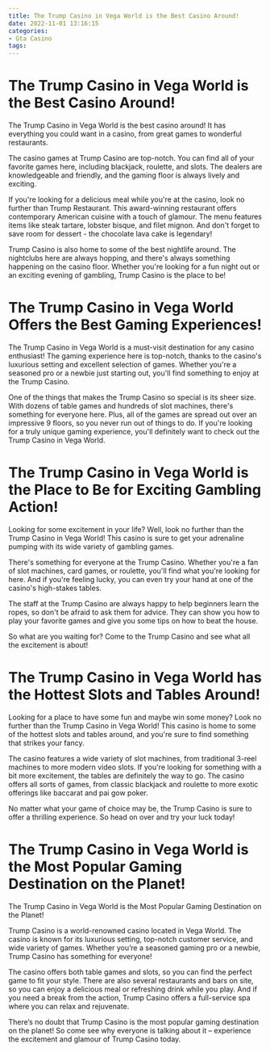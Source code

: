```yaml
---
title: The Trump Casino in Vega World is the Best Casino Around!
date: 2022-11-01 13:16:15
categories:
- Gta Casino
tags:
---
```



#  The Trump Casino in Vega World is the Best Casino Around!

The Trump Casino in Vega World is the best casino around! It has everything you could want in a casino, from great games to wonderful restaurants.

The casino games at Trump Casino are top-notch. You can find all of your favorite games here, including blackjack, roulette, and slots. The dealers are knowledgeable and friendly, and the gaming floor is always lively and exciting.

If you're looking for a delicious meal while you're at the casino, look no further than Trump Restaurant. This award-winning restaurant offers contemporary American cuisine with a touch of glamour. The menu features items like steak tartare, lobster bisque, and filet mignon. And don't forget to save room for dessert - the chocolate lava cake is legendary!

Trump Casino is also home to some of the best nightlife around. The nightclubs here are always hopping, and there's always something happening on the casino floor. Whether you're looking for a fun night out or an exciting evening of gambling, Trump Casino is the place to be!

#  The Trump Casino in Vega World Offers the Best Gaming Experiences!

The Trump Casino in Vega World is a must-visit destination for any casino enthusiast! The gaming experience here is top-notch, thanks to the casino's luxurious setting and excellent selection of games. Whether you're a seasoned pro or a newbie just starting out, you'll find something to enjoy at the Trump Casino.

One of the things that makes the Trump Casino so special is its sheer size. With dozens of table games and hundreds of slot machines, there's something for everyone here. Plus, all of the games are spread out over an impressive 9 floors, so you never run out of things to do. If you're looking for a truly unique gaming experience, you'll definitely want to check out the Trump Casino in Vega World.

#  The Trump Casino in Vega World is the Place to Be for Exciting Gambling Action!

Looking for some excitement in your life? Well, look no further than the Trump Casino in Vega World! This casino is sure to get your adrenaline pumping with its wide variety of gambling games.

There's something for everyone at the Trump Casino. Whether you're a fan of slot machines, card games, or roulette, you'll find what you're looking for here. And if you're feeling lucky, you can even try your hand at one of the casino's high-stakes tables.

The staff at the Trump Casino are always happy to help beginners learn the ropes, so don't be afraid to ask them for advice. They can show you how to play your favorite games and give you some tips on how to beat the house.

So what are you waiting for? Come to the Trump Casino and see what all the excitement is about!

#  The Trump Casino in Vega World has the Hottest Slots and Tables Around!

Looking for a place to have some fun and maybe win some money? Look no further than the Trump Casino in Vega World! This casino is home to some of the hottest slots and tables around, and you're sure to find something that strikes your fancy.

The casino features a wide variety of slot machines, from traditional 3-reel machines to more modern video slots. If you're looking for something with a bit more excitement, the tables are definitely the way to go. The casino offers all sorts of games, from classic blackjack and roulette to more exotic offerings like baccarat and pai gow poker.

No matter what your game of choice may be, the Trump Casino is sure to offer a thrilling experience. So head on over and try your luck today!

#  The Trump Casino in Vega World is the Most Popular Gaming Destination on the Planet!

The Trump Casino in Vega World is the Most Popular Gaming Destination on the Planet!

Trump Casino is a world-renowned casino located in Vega World. The casino is known for its luxurious setting, top-notch customer service, and wide variety of games. Whether you’re a seasoned gaming pro or a newbie, Trump Casino has something for everyone!

The casino offers both table games and slots, so you can find the perfect game to fit your style. There are also several restaurants and bars on site, so you can enjoy a delicious meal or refreshing drink while you play. And if you need a break from the action, Trump Casino offers a full-service spa where you can relax and rejuvenate.

There’s no doubt that Trump Casino is the most popular gaming destination on the planet! So come see why everyone is talking about it – experience the excitement and glamour of Trump Casino today.